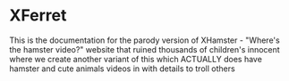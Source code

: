 # XFerret
This is the documentation for the parody version of XHamster - "Where's the hamster video?" website that ruined thousands of children's innocent where we create another variant of this which ACTUALLY does have hamster and cute animals videos in with details to troll others
